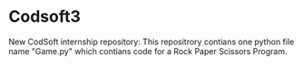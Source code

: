 # Codsoft3
New CodSoft internship repository:
This repositrory contians one python file name "Game.py" which contians code for a Rock Paper Scissors  Program.

